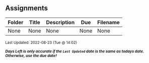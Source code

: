 ## Assignments

| Folder | Title | Description | Due | Filename |
|-----|-----|-----|-----|-----|
| None | None | None | None | None |

<sup>Last Updated: 2022-08-23 (Tue @ 14:02)</sup> 

<sup>***Days Left is only accurate if the `Last Updated` date is the same as todays date. Otherwise, use the due date!***</sup> 